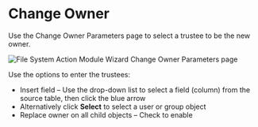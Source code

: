 # Change Owner

Use the Change Owner Parameters page to select a trustee to be the new owner.

![File System Action Module Wizard Change Owner Parameters page](/img/product_docs/accessanalyzer/12.0/admin/action/filesystem/parameters/changeowner.webp)

Use the options to enter the trustees:

- Insert field – Use the drop-down list to select a field (column) from the source table, then click
  the blue arrow
- Alternatively click **Select** to select a user or group object
- Replace owner on all child objects – Check to enable
